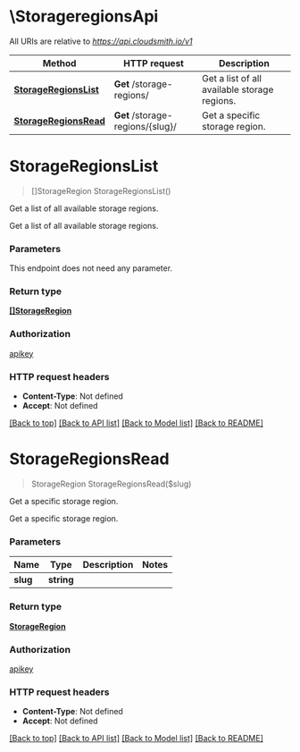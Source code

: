 # \StorageregionsApi

All URIs are relative to *https://api.cloudsmith.io/v1*

Method | HTTP request | Description
------------- | ------------- | -------------
[**StorageRegionsList**](StorageregionsApi.md#StorageRegionsList) | **Get** /storage-regions/ | Get a list of all available storage regions.
[**StorageRegionsRead**](StorageregionsApi.md#StorageRegionsRead) | **Get** /storage-regions/{slug}/ | Get a specific storage region.


# **StorageRegionsList**
> []StorageRegion StorageRegionsList()

Get a list of all available storage regions.

Get a list of all available storage regions.


### Parameters
This endpoint does not need any parameter.

### Return type

[**[]StorageRegion**](StorageRegion.md)

### Authorization

[apikey](../README.md#apikey)

### HTTP request headers

 - **Content-Type**: Not defined
 - **Accept**: Not defined

[[Back to top]](#) [[Back to API list]](../README.md#documentation-for-api-endpoints) [[Back to Model list]](../README.md#documentation-for-models) [[Back to README]](../README.md)

# **StorageRegionsRead**
> StorageRegion StorageRegionsRead($slug)

Get a specific storage region.

Get a specific storage region.


### Parameters

Name | Type | Description  | Notes
------------- | ------------- | ------------- | -------------
 **slug** | **string**|  | 

### Return type

[**StorageRegion**](StorageRegion.md)

### Authorization

[apikey](../README.md#apikey)

### HTTP request headers

 - **Content-Type**: Not defined
 - **Accept**: Not defined

[[Back to top]](#) [[Back to API list]](../README.md#documentation-for-api-endpoints) [[Back to Model list]](../README.md#documentation-for-models) [[Back to README]](../README.md)

